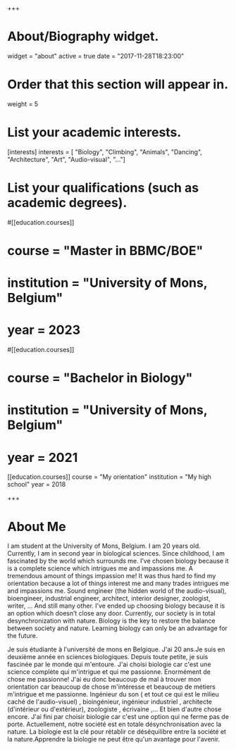 +++
# About/Biography widget.
widget = "about"
active = true
date = "2017-11-28T18:23:00"

# Order that this section will appear in.
weight = 5

# List your academic interests.
[interests]
  interests = [
    "Biology",
    "Climbing",
    "Animals",
    "Dancing",
    "Architecture",
    "Art",
    "Audio-visual",
    "..."]

# List your qualifications (such as academic degrees).
#[[education.courses]]
#  course = "Master in BBMC/BOE"
#  institution = "University of Mons, Belgium"
#  year = 2023

#[[education.courses]]
#  course = "Bachelor in Biology"
#  institution = "University of Mons, Belgium"
#  year = 2021

[[education.courses]]
  course = "My orientation"
  institution = "My high school"
  year = 2018

+++

# About Me

I am student at the University of Mons, Belgium. I am 20 years old. Currently, I am in second year in biological sciences. Since childhood, I am fascinated by the world which surrounds me. I’ve chosen biology because it is a complete science which intrigues me and impassions me. A tremendous amount of things impassion me! It was thus hard to find my orientation because a lot of things interest me and many trades intrigues me and impassions me. Sound engineer (the hidden world of the audio-visual), bioengineer, industrial engineer, architect, interior designer, zoologist, writer, … And still many other. I’ve ended up choosing biology because it is an option which doesn’t close any door. Currently, our society is in total desynchronization with nature. Biology is the key to restore the balance between society and nature. Learning biology can only be an advantage for the future.

Je suis étudiante à l'université de mons en Belgique. J'ai 20 ans.Je suis en deuxième année en sciences biologiques. Depuis toute petite, je suis fascinée par le monde qui m'entoure. J'ai choisi biologie car c'est une science complète qui m'intrigue et qui me passionne. Enormément de chose me passionne! J'ai eu donc beaucoup de mal à trouver mon orientation car beaucoup de chose m'intéresse et beaucoup de métiers m'intrigue et me passionne. Ingénieur du son ( et tout ce qui est le milieu caché de l'audio-visuel) , bioingénieur, ingénieur industriel , architecte (d'intérieur ou d'extérieur), zoologiste , écrivaine ,... Et bien d'autre chose encore. J'ai fini par choisir biologie car c'est une option qui ne ferme pas de porte. Actuellement, notre société est en totale désynchronisation avec la nature. La biologie est la clé pour rétablir ce déséquilibre entre la société et la nature.Apprendre la biologie ne peut être qu'un avantage pour l'avenir.
